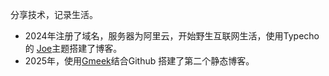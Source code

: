 分享技术，记录生活。

- 2024年注册了域名，服务器为阿里云，开始野生互联网生活，使用Typecho的 [Joe](https://github.com/HaoOuBa/Joe)主题搭建了博客。
- 2025年，使用[Gmeek](https://github.com/Meekdai/Gmeek)结合Github 搭建了第二个静态博客。